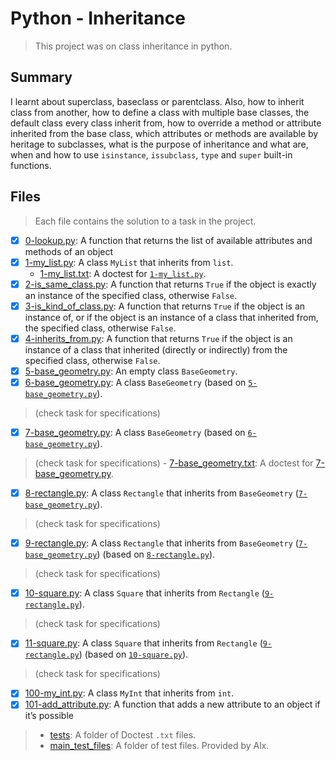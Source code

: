 # Python - Inheritance

> This project was on class inheritance in python.

## Summary

I learnt about superclass, baseclass or parentclass. Also, how to inherit class from another, how to define a class with multiple base classes, the default class every class inherit from, how to override a method or attribute inherited from the base class, which attributes or methods are available by heritage to subclasses, what is the purpose of inheritance and what are, when and how to use `isinstance`, `issubclass`, `type` and `super` built-in functions.

## Files

> Each file contains the solution to a task in the project.

- [x] [0-lookup.py](https://github.com/Ebube-Ochemba/alx-higher_level_programming/blob/master/0x0A-python-inheritance/0-lookup.py): A function that returns the list of available attributes and methods of an object
- [x] [1-my_list.py](https://github.com/Ebube-Ochemba/alx-higher_level_programming/blob/master/0x0A-python-inheritance/1-my_list.py): A class `MyList` that inherits from `list`.
	- [1-my_list.txt](https://github.com/Ebube-Ochemba/alx-higher_level_programming/blob/master/0x0A-python-inheritance/tests/1-my_list.txt): A doctest for [`1-my_list.py`](https://github.com/Ebube-Ochemba/alx-higher_level_programming/blob/master/0x0A-python-inheritance/1-my_list.py).
- [x] [2-is_same_class.py](https://github.com/Ebube-Ochemba/alx-higher_level_programming/blob/master/0x0A-python-inheritance/2-is_same_class.py): A function that returns `True` if the object is exactly an instance of the specified class, otherwise `False`.
- [x] [3-is_kind_of_class.py](https://github.com/Ebube-Ochemba/alx-higher_level_programming/blob/master/0x0A-python-inheritance/3-is_kind_of_class.py): A function that returns `True` if the object is an instance of, or if the object is an instance of a class that inherited from, the specified class, otherwise `False`.
- [x] [4-inherits_from.py](https://github.com/Ebube-Ochemba/alx-higher_level_programming/blob/master/0x0A-python-inheritance/4-inherits_from.py): A function that returns `True` if the object is an instance of a class that inherited (directly or indirectly) from the specified class, otherwise `False`.
- [x] [5-base_geometry.py](https://github.com/Ebube-Ochemba/alx-higher_level_programming/blob/master/0x0A-python-inheritance/5-base_geometry.py): An empty class `BaseGeometry`.
- [x] [6-base_geometry.py](https://github.com/Ebube-Ochemba/alx-higher_level_programming/blob/master/0x0A-python-inheritance/6-base_geometry.py): A class `BaseGeometry` (based on [`5-base_geometry.py`](https://github.com/Ebube-Ochemba/alx-higher_level_programming/blob/master/0x0A-python-inheritance/5-base_geometry.py)).
> (check task for specifications)
- [x] [7-base_geometry.py](https://github.com/Ebube-Ochemba/alx-higher_level_programming/blob/master/0x0A-python-inheritance/7-base_geometry.py): A class `BaseGeometry` (based on [`6-base_geometry.py`](https://github.com/Ebube-Ochemba/alx-higher_level_programming/blob/master/0x0A-python-inheritance/6-base_geometry.py)).
> (check task for specifications)
	- [7-base_geometry.txt](https://github.com/Ebube-Ochemba/alx-higher_level_programming/blob/master/0x0A-python-inheritance/tests/7-base_geometry.txt):  A doctest for [7-base_geometry.py](https://github.com/Ebube-Ochemba/alx-higher_level_programming/blob/master/0x0A-python-inheritance/7-base_geometry.py).
- [x] [8-rectangle.py](https://github.com/Ebube-Ochemba/alx-higher_level_programming/blob/master/0x0A-python-inheritance/8-rectangle.py):  A class `Rectangle` that inherits from `BaseGeometry` ([`7-base_geometry.py`](https://github.com/Ebube-Ochemba/alx-higher_level_programming/blob/master/0x0A-python-inheritance/7-base_geometry.py)).
> (check task for specifications)
- [x] [9-rectangle.py](https://github.com/Ebube-Ochemba/alx-higher_level_programming/blob/master/0x0A-python-inheritance/9-rectangle.py): A class `Rectangle` that inherits from `BaseGeometry` ([`7-base_geometry.py`](https://github.com/Ebube-Ochemba/alx-higher_level_programming/blob/master/0x0A-python-inheritance/7-base_geometry.py)) (based on [`8-rectangle.py`](https://github.com/Ebube-Ochemba/alx-higher_level_programming/blob/master/0x0A-python-inheritance/8-rectangle.py)).
> (check task for specifications)
- [x] [10-square.py](https://github.com/Ebube-Ochemba/alx-higher_level_programming/blob/master/0x0A-python-inheritance/10-square.py): A class `Square` that inherits from `Rectangle` ([`9-rectangle.py`](https://github.com/Ebube-Ochemba/alx-higher_level_programming/blob/master/0x0A-python-inheritance/9-rectangle.py)).
> (check task for specifications)
- [x] [11-square.py](https://github.com/Ebube-Ochemba/alx-higher_level_programming/blob/master/0x0A-python-inheritance/11-square.py): A class `Square` that inherits from `Rectangle` ([`9-rectangle.py`](https://github.com/Ebube-Ochemba/alx-higher_level_programming/blob/master/0x0A-python-inheritance/9-rectangle.py)) (based on [`10-square.py`](https://github.com/Ebube-Ochemba/alx-higher_level_programming/blob/master/0x0A-python-inheritance/10-square.py)).
> (check task for specifications)
- [x] [100-my_int.py](https://github.com/Ebube-Ochemba/alx-higher_level_programming/blob/master/0x0A-python-inheritance/100-my_int.py): A class `MyInt` that inherits from `int`.
- [x] [101-add_attribute.py](https://github.com/Ebube-Ochemba/alx-higher_level_programming/blob/master/0x0A-python-inheritance/101-add_attribute.py): A function that adds a new attribute to an object if it’s possible

> - [tests](https://github.com/Ebube-Ochemba/alx-higher_level_programming/tree/master/0x0A-python-inheritance/tests): A folder of Doctest `.txt` files.
> - [main_test_files](https://github.com/Ebube-Ochemba/alx-higher_level_programming/blob/master/0x0A-python-inheritance/main_test_files): A folder of test files. Provided by Alx.
